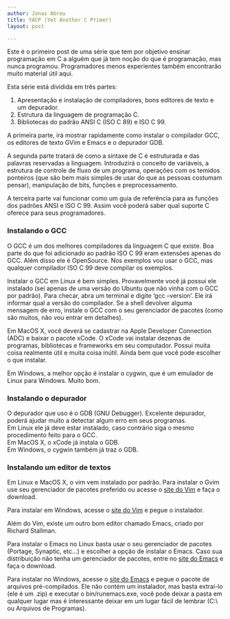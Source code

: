 ```yaml
---
author: Jonas Abreu
title: YACP (Yet Another C Primer)
layout: post

---
```

Este é o primeiro post de uma série que tem por objetivo ensinar programação em C a alguém que já tem noção do que é programação, mas nunca programou. Programadores menos experientes também encontrarão muito material útil aqui.

Esta série está dividida em três partes:

1.  Apresentação e instalação de compiladores, bons editores de texto e um depurador.
2.  Estrutura da linguagem de programação C.
3.  Bibliotecas do padrão ANSI C (ISO C 89) e ISO C 99.

A primeira parte, irá mostrar rapidamente como instalar o compilador GCC, os editores de texto GVim e Emacs e o depurador GDB.

A segunda parte tratará de como a sintaxe de C é estruturada e das palavras reservadas a linguagem. Introduzirá o conceito de variáveis, a estrutura de controle de fluxo de um programa, operações com os temidos ponteiros (que são bem mais simples de usar do que as pessoas costumam pensar), manipulação de bits, funções e preprocessamento.

A terceira parte vai funcionar como um guia de referência para as funções dos padrões ANSI e ISO C 99. Assim você poderá saber qual suporte C oferece para seus programadores.

### **Instalando o GCC**

O GCC é um dos melhores compiladores da linguagem C que existe. Boa parte do que foi adicionado ao padrão ISO C 99 eram extensões apenas do GCC. Além disso ele é OpenSource. Nos exemplos vou usar o GCC, mas qualquer compilador ISO C 99 deve compilar os exemplos.

Instalar o GCC em Linux é bem simples. Provavelmente você já possui ele instalado (sei apenas de uma versão do Ubuntu que não vinha com o GCC por padrão). Para checar, abra um terminal e digite ‘gcc –version’. Ele irá informar qual a versão do compilador. Se a shell devolver alguma mensagem de erro, instale o GCC com o seu gerenciador de pacotes (como são muitos, não vou entrar em detalhes).

Em MacOS X, você deverá se cadastrar na Apple Developer Connection (ADC) e baixar o pacote xCode. O xCode vai instalar dezenas de programas, bibliotecas e frameworks em seu computador. Possui muita coisa realmente útil e muita coisa inútil. Ainda bem que você pode escolher o que instalar.

Em Windows, a melhor opção é instalar o cygwin, que é um emulador de Linux para Windows. Muito bom.

### **Instalando o depurador**

O depurador que uso é o GDB (GNU Debugger). Excelente depurador, poderá ajudar muito a detectar algum erro em seus programas.  
Em Linux ele já deve estar instalado, caso contrário siga o mesmo procedimento feito para o GCC.  
Em MacOS X, o xCode já instala o GDB.  
Em Windows, o cygwin também já traz o GDB.

### **Instalando um editor de textos**

Em Linux e MacOS X, o vim vem instalado por padrão. Para instalar o Gvim use seu gerenciador de pacotes preferido ou acesse o [site do Vim][1] e faça o download.

Para instalar em Windows, acesse o [site do Vim][1] e pegue o instalador.

Além do Vim, existe um outro bom editor chamado Emacs, criado por Richard Stallman.

Para instalar o Emacs no Linux basta usar o seu gerenciador de pacotes (Portage, Synaptic, etc…) e escolher a opção de instalar o Emacs. Caso sua distribuição não tenha um gerenciador de pacotes, entre no [site do Emacs][2] e faça o download.

Para instalar no Windows, acesse o [site do Emacs][3] e pegue o pacote de arquivos pré-compilados. Ele não contém um instalador, mas basta extraí-lo (ele é um .zip) e executar o bin/runemacs.exe, você pode deixar a pasta em qualquer lugar mas é interessante deixar em um lugar fácil de lembrar (C:\ ou Arquivos de Programas). 














 [1]: http://www.vim.org
 [2]: http://www.gnu.org/software/emacs/ "Site do Emacs"
 [3]: http://www.gnu.org/software/emacs/windows/faq2.html#where-precompiled "Site do Emacs"





